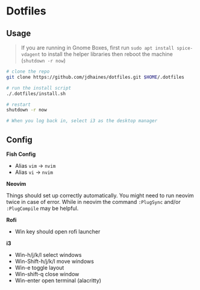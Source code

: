 
# Dotfiles

## Usage

>If you are running in Gnome Boxes, first run `sudo apt install spice-vdagent` to install the helper libraries then reboot the machine (`shutdown -r now`)

```bash
# clone the repo
git clone https://github.com/jdhaines/dotfiles.git $HOME/.dotfiles

# run the install script
./.dotfiles/install.sh

# restart
shutdown -r now

# When you log back in, select i3 as the desktop manager
```

## Config

**Fish Config**

- Alias `vim` -> `nvim`
- Alias `vi` -> `nvim`

**Neovim**

Things should set up correctly automatically.  You might need to run neovim twice in case of error.  While in neovim the command `:PlugSync` and/or `:PlugCompile` may be helpful.

**Rofi**
- Win key should open rofi launcher

**i3**
- Win-h/j/k/l select windows
- Win-Shift-h/j/k/l move windows
- Win-e toggle layout
- Win-shift-q close window
- Win-enter open terminal (alacritty)


